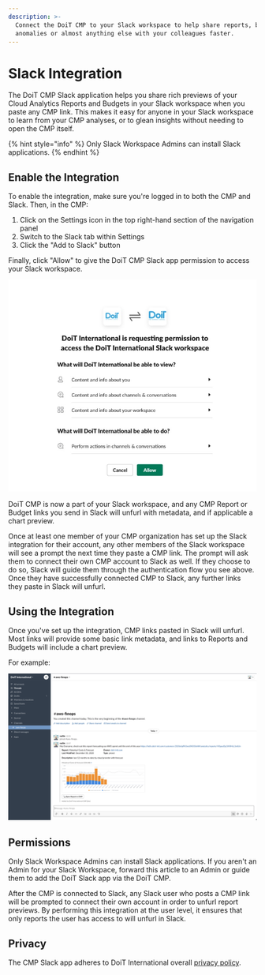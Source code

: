 ```yaml
---
description: >-
  Connect the DoiT CMP to your Slack workspace to help share reports, budgets,
  anomalies or almost anything else with your colleagues faster.
---
```


# Slack Integration

The DoiT CMP Slack application helps you share rich previews of your Cloud Analytics Reports and Budgets in your Slack workspace when you paste any CMP link. This makes it easy for anyone in your Slack workspace to learn from your CMP analyses, or to glean insights without needing to open the CMP itself.

{% hint style="info" %}
Only Slack Workspace Admins can install Slack applications.
{% endhint %}

## Enable the Integration

To enable the integration, make sure you're logged in to both the CMP and Slack. Then, in the CMP:

1. Click on the Settings icon in the top right-hand section of the navigation panel
2. Switch to the Slack tab within Settings
3. Click the "Add to Slack" button

Finally, click "Allow" to give the DoiT CMP Slack app permission to access your Slack workspace.

![A screenshot of the permission request screen](../.gitbook/assets/cleanshot-2021-07-25-at-11.16.47.jpg)

DoiT CMP is now a part of your Slack workspace, and any CMP Report or Budget links you send in Slack will unfurl with metadata, and if applicable a chart preview.

Once at least one member of your CMP organization has set up the Slack integration for their account, any other members of the Slack workspace will see a prompt the next time they paste a CMP link. The prompt will ask them to connect their own CMP account to Slack as well. If they choose to do so, Slack will guide them through the authentication flow you see above. Once they have successfully connected CMP to Slack, any further links they paste in Slack will unfurl.

## Using the Integration

Once you've set up the integration, CMP links pasted in Slack will unfurl. Most links will provide some basic link metadata, and links to Reports and Budgets will include a chart preview.

For example:

![A screenshot of an unfurled link in Slack](<../.gitbook/assets/image (76) (1).png>)

## Permissions

Only Slack Workspace Admins can install Slack applications. If you aren't an Admin for your Slack Workspace, forward this article to an Admin or guide them to add the DoiT Slack app via the DoiT CMP.

After the CMP is connected to Slack, any Slack user who posts a CMP link will be prompted to connect their own account in order to unfurl report previews. By performing this integration at the user level, it ensures that only reports the user has access to will unfurl in Slack.

## Privacy

The CMP Slack app adheres to DoiT International overall [privacy policy](https://www.doit-intl.com/privacy).
